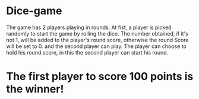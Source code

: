 # Dice-game

The game has 2 players playing in rounds.
At fist, a player is picked randomly to start the game by rolling the dice.
The number obtained, if it's not 1, will be added to the player's round score, otherwise the round Score will be set to 0. and the second player can play.
The player can choose to hold his round score, in this the second player can start his round. 

The first player to score 100 points is the winner!
===================================================
